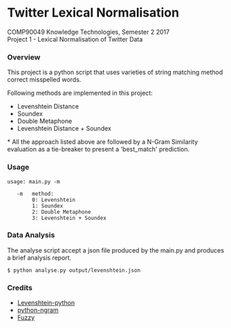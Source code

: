 # Twitter Lexical Normalisation
COMP90049 Knowledge Technologies, Semester 2 2017
<br>
Project 1 - Lexical Normalisation of Twitter Data

### Overview
This project is a python script that uses varieties of string matching method correct misspelled words.

Following methods are implemented in this project:

* Levenshtein Distance
* Soundex
* Double Metaphone
* Levenshtein Distance + Soundex

\* All the approach listed above are followed by a N-Gram Similarity evaluation as a tie-breaker to present a 'best_match' prediction.


### Usage
```
usage: main.py -m

   -m   method:
        0: Levenshtein
        1: Soundex
        2: Double Metaphone
        3: Levenshtein + Soundex
```

### Data Analysis
The analyse script accept a json file produced by the main.py and produces a brief analysis report.
```
$ python analyse.py output/levenshtein.json
```

### Credits

* [Levenshtein-python](https://github.com/ztane/python-Levenshtein)
* [python-ngram](https://github.com/gpoulter/python-ngram)
* [Fuzzy](https://github.com/yougov/fuzzy)
